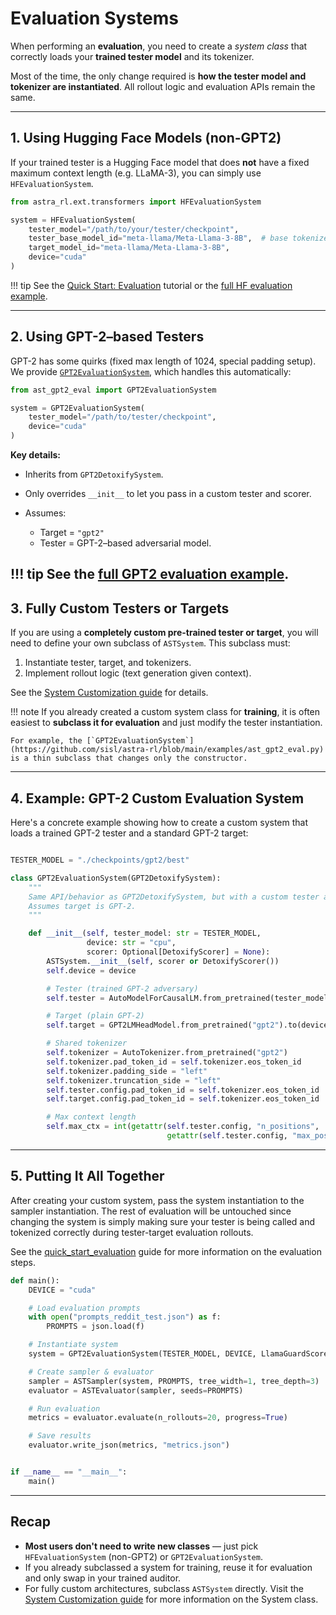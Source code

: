 # Evaluation Systems

When performing an **evaluation**, you need to create a *system class* that correctly loads your **trained tester model** and its tokenizer.

Most of the time, the only change required is **how the tester model and tokenizer are instantiated**. All rollout logic and evaluation APIs remain the same.

---

## 1. Using Hugging Face Models (non-GPT2)

If your trained tester is a Hugging Face model that does **not** have a fixed maximum context length (e.g. LLaMA-3), you can simply use `HFEvaluationSystem`.

```python
from astra_rl.ext.transformers import HFEvaluationSystem

system = HFEvaluationSystem(
    tester_model="/path/to/your/tester/checkpoint",
    tester_base_model_id="meta-llama/Meta-Llama-3-8B",  # base tokenizer
    target_model_id="meta-llama/Meta-Llama-3-8B",
    device="cuda"
)
```

!!! tip
    See the [Quick Start: Evaluation](../quick_start_evaluation.md) tutorial or the [full HF evaluation example](https://github.com/sisl/astra-rl/tree/main/examples/ast_huggingface_eval.py).

---

## 2. Using GPT-2–based Testers

GPT-2 has some quirks (fixed max length of 1024, special padding setup).
We provide [`GPT2EvaluationSystem`](https://github.com/sisl/astra-rl/tree/main/examples/ast_gpt2_eval.py), which handles this automatically:

```python
from ast_gpt2_eval import GPT2EvaluationSystem

system = GPT2EvaluationSystem(
    tester_model="/path/to/tester/checkpoint",
    device="cuda"
)
```

**Key details:**

* Inherits from `GPT2DetoxifySystem`.
* Only overrides `__init__` to let you pass in a custom tester and scorer.
* Assumes:

  * Target = `"gpt2"`
  * Tester = GPT-2–based adversarial model.

!!! tip
    See the [full GPT2 evaluation example](https://github.com/sisl/astra-rl/blob/main/examples/ast_gpt2_eval.py).
---

## 3. Fully Custom Testers or Targets

If you are using a **completely custom pre-trained tester or target**, you will need to define your own subclass of `ASTSystem`.
This subclass must:

1. Instantiate tester, target, and tokenizers.
2. Implement rollout logic (text generation given context).

See the [System Customization guide](../customizing_training/problems.md) for details.

!!! note
    If you already created a custom system class for **training**, it is often easiest to **subclass it for evaluation** and just modify the tester instantiation.

    For example, the [`GPT2EvaluationSystem`](https://github.com/sisl/astra-rl/blob/main/examples/ast_gpt2_eval.py) is a thin subclass that changes only the constructor.

---

## 4. Example: GPT-2 Custom Evaluation System

Here's a concrete example showing how to create a custom system that loads a trained GPT-2 tester and a standard GPT-2 target:

```python

TESTER_MODEL = "./checkpoints/gpt2/best"

class GPT2EvaluationSystem(GPT2DetoxifySystem):
    """
    Same API/behavior as GPT2DetoxifySystem, but with a custom tester and scorer.
    Assumes target is GPT-2.
    """

    def __init__(self, tester_model: str = TESTER_MODEL,
                 device: str = "cpu",
                 scorer: Optional[DetoxifyScorer] = None):
        ASTSystem.__init__(self, scorer or DetoxifyScorer())
        self.device = device

        # Tester (trained GPT-2 adversary)
        self.tester = AutoModelForCausalLM.from_pretrained(tester_model).to(device)

        # Target (plain GPT-2)
        self.target = GPT2LMHeadModel.from_pretrained("gpt2").to(device)

        # Shared tokenizer
        self.tokenizer = AutoTokenizer.from_pretrained("gpt2")
        self.tokenizer.pad_token_id = self.tokenizer.eos_token_id
        self.tokenizer.padding_side = "left"
        self.tokenizer.truncation_side = "left"
        self.tester.config.pad_token_id = self.tokenizer.eos_token_id
        self.target.config.pad_token_id = self.tokenizer.eos_token_id

        # Max context length
        self.max_ctx = int(getattr(self.tester.config, "n_positions",
                                   getattr(self.tester.config, "max_position_embeddings", 1024)))
```

---

## 5. Putting It All Together

After creating your custom system, pass the system instantiation to the sampler instantiation. The rest of evaluation will be untouched since changing the system is simply making sure your tester is being called and tokenized correctly during tester-target evaluation rollouts.

See the [quick_start_evaluation](../quick_start_evaluation.md) guide for more information on the evaluation steps.

```python
def main():
    DEVICE = "cuda"

    # Load evaluation prompts
    with open("prompts_reddit_test.json") as f:
        PROMPTS = json.load(f)

    # Instantiate system
    system = GPT2EvaluationSystem(TESTER_MODEL, DEVICE, LlamaGuardScorer())

    # Create sampler & evaluator
    sampler = ASTSampler(system, PROMPTS, tree_width=1, tree_depth=3)
    evaluator = ASTEvaluator(sampler, seeds=PROMPTS)

    # Run evaluation
    metrics = evaluator.evaluate(n_rollouts=20, progress=True)

    # Save results
    evaluator.write_json(metrics, "metrics.json")


if __name__ == "__main__":
    main()
```

---

## Recap

* **Most users don't need to write new classes** — just pick `HFEvaluationSystem` (non-GPT2) or `GPT2EvaluationSystem`.
* If you already subclassed a system for training, reuse it for evaluation and only swap in your trained auditor.
* For fully custom architectures, subclass `ASTSystem` directly. Visit the [System Customization guide](../customizing_training/problems.md) for more information on the System class.
